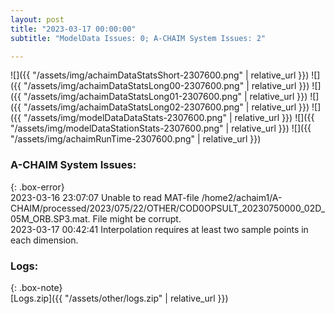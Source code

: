 ```yaml
---
layout: post
title: "2023-03-17 00:00:00"
subtitle: "ModelData Issues: 0; A-CHAIM System Issues: 2"

---
```


![]({{ "/assets/img/achaimDataStatsShort-2307600.png" | relative_url }})
![]({{ "/assets/img/achaimDataStatsLong00-2307600.png" | relative_url }})
![]({{ "/assets/img/achaimDataStatsLong01-2307600.png" | relative_url }})
![]({{ "/assets/img/achaimDataStatsLong02-2307600.png" | relative_url }})
![]({{ "/assets/img/modelDataDataStats-2307600.png" | relative_url }})
![]({{ "/assets/img/modelDataStationStats-2307600.png" | relative_url }})
![]({{ "/assets/img/achaimRunTime-2307600.png" | relative_url }})


### A-CHAIM System Issues:  
  
{: .box-error}  
2023-03-16 23:07:07 Unable to read MAT-file /home2/achaim1/A-CHAIM/processed/2023/075/22/OTHER/COD0OPSULT_20230750000_02D_05M_ORB.SP3.mat. File might be corrupt.  
2023-03-17 00:42:41 Interpolation requires at least two sample points in each dimension.  

### Logs:  
  
{: .box-note}  
[Logs.zip]({{ "/assets/other/logs.zip" | relative_url }})  
